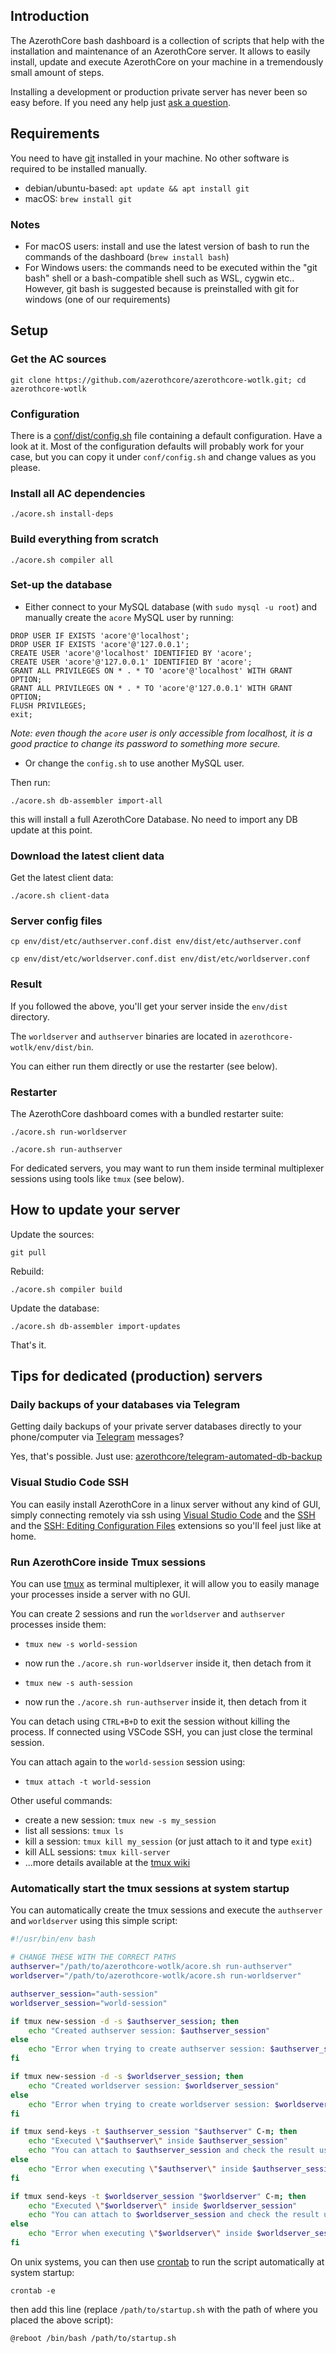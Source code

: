 ## Introduction

The AzerothCore bash dashboard is a collection of scripts that help with the installation and maintenance of an AzerothCore server.
It allows to easily install, update and execute AzerothCore on your machine in a tremendously small amount of steps.

Installing a development or production private server has never been so easy before. 
If you need any help just [ask a question](https://www.azerothcore.org/wiki/How-to-ask-for-help).


## Requirements

You need to have [git](https://git-scm.com/) installed in your machine. 
No other software is required to be installed manually.

- debian/ubuntu-based: `apt update && apt install git`
- macOS: `brew install git`

### Notes
- For macOS users: install and use the latest version of bash to run the commands of the dashboard (`brew install bash`)
- For Windows users: the commands need to be executed within the "git bash" shell or a bash-compatible shell such as WSL, cygwin etc..
  However, git bash is suggested because is preinstalled with git for windows (one of our requirements)
  

## Setup

### Get the AC sources

```
git clone https://github.com/azerothcore/azerothcore-wotlk.git; cd azerothcore-wotlk
```

### Configuration

There is a [conf/dist/config.sh](https://github.com/azerothcore/azerothcore-wotlk/blob/master/conf/dist/config.sh) 
file containing a default configuration. Have a look at it. 
Most of the configuration defaults will probably work for your case, 
but you can copy it under `conf/config.sh` and change values as you please.


### Install all AC dependencies

```
./acore.sh install-deps
```

### Build everything from scratch

```
./acore.sh compiler all
```

### Set-up the database

- Either connect to your MySQL database (with `sudo mysql -u root`) and manually create the `acore` MySQL user by running:

```
DROP USER IF EXISTS 'acore'@'localhost';
DROP USER IF EXISTS 'acore'@'127.0.0.1';
CREATE USER 'acore'@'localhost' IDENTIFIED BY 'acore';
CREATE USER 'acore'@'127.0.0.1' IDENTIFIED BY 'acore';
GRANT ALL PRIVILEGES ON * . * TO 'acore'@'localhost' WITH GRANT OPTION;
GRANT ALL PRIVILEGES ON * . * TO 'acore'@'127.0.0.1' WITH GRANT OPTION;
FLUSH PRIVILEGES;
exit;
```

*Note:  even though the `acore` user is only accessible from localhost, 
it is a good practice to change its password to something more secure.*

- Or change the `config.sh` to use another MySQL user.

Then run:

```
./acore.sh db-assembler import-all
```

this will install a full AzerothCore Database. No need to import any DB update at this point.

### Download the latest client data

Get the latest client data:

```
./acore.sh client-data
```

### Server config files

```
cp env/dist/etc/authserver.conf.dist env/dist/etc/authserver.conf
```
```
cp env/dist/etc/worldserver.conf.dist env/dist/etc/worldserver.conf
```

### Result

If you followed the above, you'll get your server inside the `env/dist` directory.

The `worldserver` and `authserver` binaries are located in `azerothcore-wotlk/env/dist/bin`.

You can either run them directly or use the restarter (see below).

### Restarter

The AzerothCore dashboard comes with a bundled restarter suite:

```
./acore.sh run-worldserver
```

```
./acore.sh run-authserver
```

For dedicated servers, 
you may want to run them inside terminal multiplexer sessions using tools like `tmux` (see below).


## How to update your server

Update the sources:

```
git pull
```

Rebuild:
```
./acore.sh compiler build
```

Update the database:

```
./acore.sh db-assembler import-updates
```

That's it.


## Tips for dedicated (production) servers

### Daily backups of your databases via Telegram

Getting daily backups of your private server databases directly to your phone/computer 
via [Telegram](https://telegram.org/) messages?

Yes, that's possible. Just use: [azerothcore/telegram-automated-db-backup](https://github.com/azerothcore/telegram-automated-db-backup)

### Visual Studio Code SSH

You can easily install AzerothCore in a linux server without any kind of GUI,
simply connecting remotely via ssh using [Visual Studio Code](https://code.visualstudio.com/)
and the [SSH](https://code.visualstudio.com/docs/remote/ssh)
and the [SSH: Editing Configuration Files](https://marketplace.visualstudio.com/items?itemName=ms-vscode-remote.remote-ssh-edit) extensions so you'll feel just like at home.

### Run AzerothCore inside Tmux sessions

You can use [tmux](https://github.com/tmux/tmux) as terminal multiplexer, 
it will allow you to easily manage your processes inside a server with no GUI.

You can create 2 sessions and run the `worldserver` and `authserver` processes inside them:

- `tmux new -s world-session`
- now run the `./acore.sh run-worldserver` inside it, then detach from it


- `tmux new -s auth-session`
- now run the `./acore.sh run-authserver` inside it, then detach from it

You can detach using `CTRL+B+D` to exit the session without killing the process.
If connected using VSCode SSH, you can just close the terminal session.

You can attach again to the `world-session` session using:

- `tmux attach -t world-session`

Other useful commands:

- create a new session: `tmux new -s my_session`
- list all sessions: `tmux ls`
- kill a session: `tmux kill my_session` (or just attach to it and type `exit`)
- kill ALL sessions: `tmux kill-server`
- ...more details available at the [tmux wiki](https://github.com/tmux/tmux/wiki)


### Automatically start the tmux sessions at system startup

You can automatically create the tmux sessions and execute the `authserver` and `worldserver` using this simple script:

```sh
#!/usr/bin/env bash

# CHANGE THESE WITH THE CORRECT PATHS
authserver="/path/to/azerothcore-wotlk/acore.sh run-authserver"
worldserver="/path/to/azerothcore-wotlk/acore.sh run-worldserver"

authserver_session="auth-session"
worldserver_session="world-session"

if tmux new-session -d -s $authserver_session; then
    echo "Created authserver session: $authserver_session"
else
    echo "Error when trying to create authserver session: $authserver_session"
fi

if tmux new-session -d -s $worldserver_session; then
    echo "Created worldserver session: $worldserver_session"
else
    echo "Error when trying to create worldserver session: $worldserver_session"
fi

if tmux send-keys -t $authserver_session "$authserver" C-m; then
    echo "Executed \"$authserver\" inside $authserver_session"
    echo "You can attach to $authserver_session and check the result using \"tmux attach -t $authserver_session\""
else
    echo "Error when executing \"$authserver\" inside $authserver_session"
fi

if tmux send-keys -t $worldserver_session "$worldserver" C-m; then
    echo "Executed \"$worldserver\" inside $worldserver_session"
    echo "You can attach to $worldserver_session and check the result using \"tmux attach -t $worldserver_session\""
else
    echo "Error when executing \"$worldserver\" inside $worldserver_session"
fi
```

On unix systems, you can then use [crontab](https://en.wikipedia.org/wiki/Cron) 
to run the script automatically at system startup:

```
crontab -e
```

then add this line (replace `/path/to/startup.sh` with the path of where you placed the above script):

```
@reboot /bin/bash /path/to/startup.sh
```
